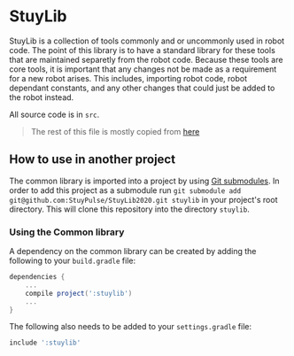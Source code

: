 # StuyLib

StuyLib is a collection of tools commonly and or uncommonly used in robot code.
The point of this library is to have a standard library for these tools that are
maintained separetly from the robot code. Because these tools are core tools, it
is important that any changes not be made as a requirement for a new robot arises.
This includes, importing robot code, robot dependant constants, and any other 
changes that could just be added to the robot instead.

All source code is in `src`.

> The rest of this file is mostly copied from [here](https://github.com/FRCTeam2910/Common-Public/blob/master/README.md)

## How to use in another project

The common library is imported into a project by using
[Git submodules](https://git-scm.com/book/en/v2/Git-Tools-Submodules). In
order to add this project as a submodule run `git submodule add
git@github.com:StuyPulse/StuyLib2020.git stuylib` in your project's root
directory. This will clone this repository into the directory `stuylib`.

### Using the Common library

A dependency on the common library can be created by adding the following to
your `build.gradle` file:
```gradle
dependencies {
    ...
    compile project(':stuylib')
    ...
}
```
The following also needs to be added to your `settings.gradle` file:
```gradle
include ':stuylib'
```
